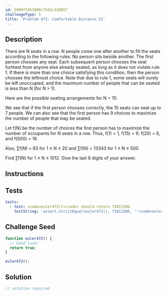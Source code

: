```yaml
---
id: 5900f5451000cf542c510057
challengeType: 5
title: 'Problem 472: Comfortable Distance II'
---
```


## Description
<section id='description'>
There are N seats in a row. N people come one after another to fill the seats according to the following rules:
No person sits beside another.
The first person chooses any seat.
Each subsequent person chooses the seat furthest from anyone else already seated, as long as it does not violate rule 1. If there is more than one choice satisfying this condition, then the person chooses the leftmost choice.
Note that due to rule 1, some seats will surely be left unoccupied, and the maximum number of people that can be seated is less than N (for N > 1).

Here are the possible seating arrangements for N = 15:



We see that if the first person chooses correctly, the 15 seats can seat up to 7 people.
We can also see that the first person has 9 choices to maximize the number of people that may be seated.

Let f(N) be the number of choices the first person has to maximize the number of occupants for N seats in a row. Thus, f(1) = 1, f(15) = 9, f(20) = 6, and f(500) = 16.

Also, ∑f(N) = 83 for 1 ≤ N ≤ 20 and  ∑f(N) = 13343 for 1 ≤ N ≤ 500.

Find ∑f(N) for 1 ≤ N ≤ 1012. Give the last 8 digits of your answer.
</section>

## Instructions
<section id='instructions'>

</section>

## Tests
<section id='tests'>

```yml
tests:
  - text: <code>euler472()</code> should return 73811586.
    testString: 'assert.strictEqual(euler472(), 73811586, ''<code>euler472()</code> should return 73811586.'');'

```

</section>

## Challenge Seed
<section id='challengeSeed'>

<div id='js-seed'>

```js
function euler472() {
  // Good luck!
  return true;
}

euler472();
```

</div>



</section>

## Solution
<section id='solution'>

```js
// solution required
```
</section>
